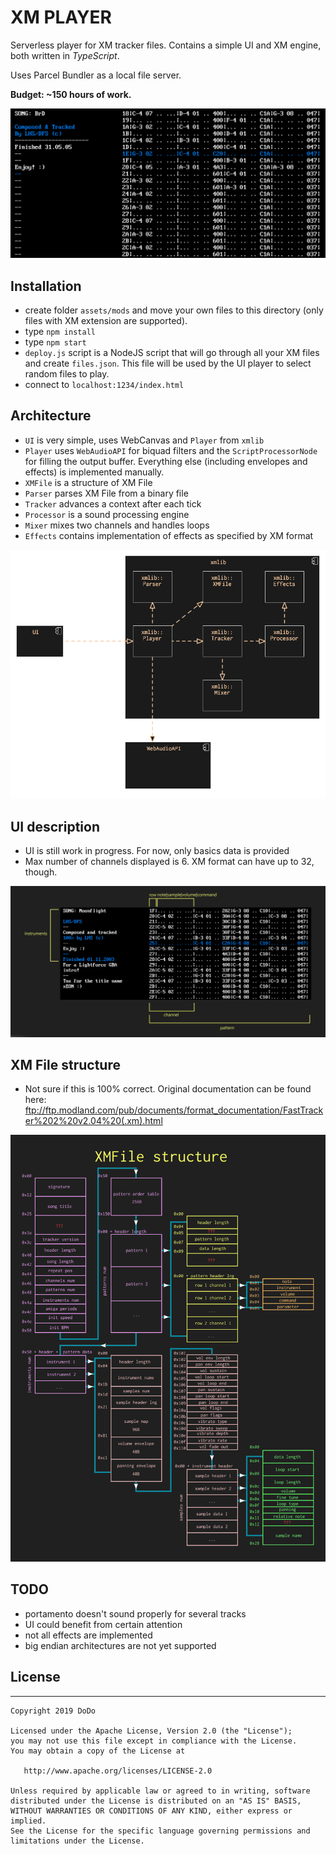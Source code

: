 # XM PLAYER

Serverless player for XM tracker files. Contains a simple UI and XM engine, both written in *TypeScript*.

Uses Parcel Bundler as a local file server.

**Budget: ~150 hours of work.**

![XM Player screenshot](docs/screenshot.png)

## Installation
* create folder `assets/mods` and move your own files to this directory (only files with XM extension are supported). 
* type `npm install`
* type `npm start`
* `deploy.js` script is a NodeJS script that will go through all your XM files and create `files.json`. This file will be used by the UI player to select random files to play.
* connect to `localhost:1234/index.html`

## Architecture

* `UI` is very simple, uses WebCanvas and `Player` from `xmlib`
* `Player` uses `WebAudioAPI` for biquad filters and the `ScriptProcessorNode` for filling the output buffer. Everything else (including envelopes and effects) is implemented manually.
* `XMFile` is a structure of XM File
* `Parser` parses XM File from a binary file
* `Tracker` advances a context after each tick
* `Processor` is a sound processing engine
* `Mixer` mixes two channels and handles loops
* `Effects` contains implementation of effects as specified by XM format

![XM Architecture](docs/architecture.png)

## UI description

* UI is still work in progress. For now, only basics data is provided
* Max number of channels displayed is 6. XM format can have up to 32, though.

![UI legend](docs/xmplayer_ui.png)

## XM File structure

* Not sure if this is 100% correct. Original documentation can be found here: ftp://ftp.modland.com/pub/documents/format_documentation/FastTracker%202%20v2.04%20(.xm).html

![XM File Structure](docs/xmfile_structure.png)

## TODO

* portamento doesn't sound properly for several tracks
* UI could benefit from certain attention
* not all effects are implemented
* big endian architectures are not yet supported

## License
--------

    Copyright 2019 DoDo

    Licensed under the Apache License, Version 2.0 (the "License");
    you may not use this file except in compliance with the License.
    You may obtain a copy of the License at

       http://www.apache.org/licenses/LICENSE-2.0

    Unless required by applicable law or agreed to in writing, software
    distributed under the License is distributed on an "AS IS" BASIS,
    WITHOUT WARRANTIES OR CONDITIONS OF ANY KIND, either express or implied.
    See the License for the specific language governing permissions and
    limitations under the License.